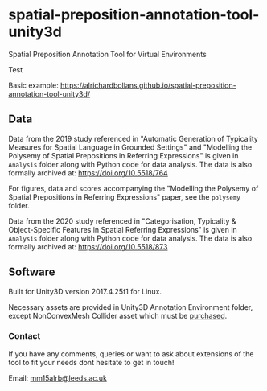 # spatial-preposition-annotation-tool-unity3d
Spatial Preposition Annotation Tool for Virtual Environments

Test

Basic example: https://alrichardbollans.github.io/spatial-preposition-annotation-tool-unity3d/

## Data

Data from the 2019 study referenced in "Automatic Generation of Typicality Measures for Spatial Language in Grounded Settings" and "Modelling the Polysemy of Spatial Prepositions in Referring Expressions" is given in `Analysis` folder along with Python code for data analysis. The data is also formally archived at: https://doi.org/10.5518/764

For figures, data and scores accompanying the "Modelling the Polysemy of Spatial Prepositions in Referring Expressions" paper, see the `polysemy` folder.

Data from the 2020 study referenced in "Categorisation, Typicality & Object-Specific Features in Spatial Referring Expressions" is given in `Analysis` folder along with Python code for data analysis. The data is also formally archived at: https://doi.org/10.5518/873



## Software

Built for Unity3D version 2017.4.25f1 for Linux.

Necessary assets are provided in Unity3D Annotation Environment folder, except NonConvexMesh Collider asset which must be [purchased](https://assetstore.unity.com/packages/tools/physics/non-convex-mesh-collider-84867). 

### Contact
If you have any comments, queries or want to ask about extensions of the tool to fit your needs dont hesitate to get in touch!

Email: mm15alrb@leeds.ac.uk

